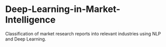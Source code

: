 # Deep-Learning-in-Market-Intelligence
Classification of market research reports into relevant industries using NLP and Deep Learning.
